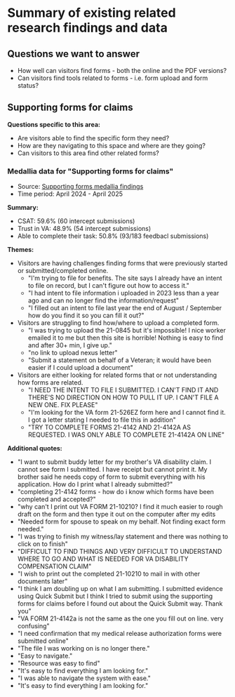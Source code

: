 # Summary of existing related research findings and data

## Questions we want to answer

- How well can visitors find forms - both the online and the PDF versions?
- Can visitors find tools related to forms - i.e. form upload and form status?


## Supporting forms for claims

**Questions specific to this area:**
- Are visitors able to find the specific form they need?
- How are they navigating to this space and where are they going?
- Can visitors to this area find other related forms?

### Medallia data for "Supporting forms for claims"
- Source: [Supporting forms medallia findings](https://github.com/department-of-veterans-affairs/va.gov-team/blob/master/products/find-a-va-form/research/2025-medallia-feedback/supportive-forms.md#supportive-forms---1q2025-medallia-findings-summary)
- Time period: April 2024 - April 2025

**Summary:**
- CSAT: 59.6% (60 intercept submissions)
- Trust in VA: 48.9% (54 intercept submissions)
- Able to complete their task: 50.8% (93/183 feedbacl submissions)


**Themes:**
- Visitors are having challenges finding forms that were previously started or submitted/completed online.
  - "I'm trying to file for benefits. The site says I already have an intent to file on record, but I can't figure out how to access it."
  - "I had intent to file information i uploaded in 2023 less than a year ago and can no longer find the information/request"
  - "I filled out an intent to file last year the end of August / September how do you find it so you can fill it out?"
- Visitors are struggling to find how/where to upload a completed form.
  - "I was trying to upload the 21-0845 but it's impossible! I nice worker emailed it to me but then this site is horrible! Nothing is easy to find and after 30+ min, I give up."
  - "no link to upload nexus letter"
  - "Submit a statement on behalf of a Veteran; it would have been easier if I could upload a document"
- Visitors are either looking for related forms that or not understanding how forms are related.
  - "I NEED THE INTENT TO FILE I SUBMITTED.  I CAN'T FIND IT AND THERE'S NO DIRECTION ON HOW TO PULL IT UP.  I CAN'T FILE A NEW ONE.  FIX PLEASE"
  - "I'm looking for the VA form 21-526EZ form here and I cannot find it. I got a letter stating I needed to file this in addition"
  - "TRY TO COMPLETE FORMS 21-4142 AND 21-4142A AS REQUESTED. I WAS ONLY ABLE TO COMPLETE 21-4142A ON LINE"

**Additional quotes:** 
- "I want to submit buddy letter for my brother's VA disability claim.  I cannot see form I submitted.  I have receipt but cannot print it.  My brother said he needs copy of form to submit everything with his application.  How do I print what I already submitted?"
- "completing 21-4142 forms - how do i know which forms have been completed and accepted?"
- "why can't I print out VA FORM 21-10210? I find it much easier to rough draft on the form and then type it out on the computer after my edits
- "Needed form for spouse to speak on my behalf. Not finding exact form needed."
- "I was trying to finish my witness/lay statement and there was nothing to click on to finish"
- "DIFFICULT TO FIND THINGS AND VERY DIFFICULT TO UNDERSTAND WHERE TO GO AND WHAT IS NEEDED FOR VA DISABILITY COMPENSATION CLAIM"
- "I wish to print out the completed 21-10210 to mail in with other documents later"
- "I think I am doubling up on what I am submitting. I submitted evidence using Quick Submit but I think I tried to submit using the supporting forms for claims before I found out about the Quick Submit way. Thank you"
- "VA FORM 21-4142a is not the same as the one you fill out on line. very confusing"
- "I need confirmation that my medical release authorization forms were submitted online"
- "The file I was working on is no longer there."
- "Easy to navigate."
- "Resource was easy to find"
- "It's easy to find everything I am looking for."
- "I was able to navigate the system with ease."
- "It's easy to find everything I am looking for."


